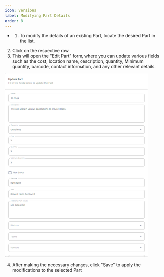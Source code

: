 ```yaml
---
icon: versions
label: Modifying Part Details
order: 8
---
```

-
    1. To modify the details of an existing Part, locate the desired Part in the list.
2. Click on the respective row.
3. This will open the "Edit Part" form, where you can update various fields such as the cost, location name, description, quantity, Minimum quantity, barcode, contact information, and any other relevant details.

![](../../static/img/image76.png)


4. After making the necessary changes, click "Save" to apply the modifications to the selected Part.
